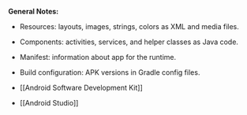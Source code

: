 **General Notes:**
* Resources: layouts, images, strings, colors as XML and media files.

* Components: activities, services, and helper classes as Java code. 

* Manifest: information about app for the runtime. 

* Build configuration: APK versions in Gradle config files.

* [[Android Software Development Kit]]

* [[Android Studio]]